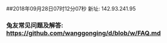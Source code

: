 ##2018年09月28日07时12分07秒 新址: 142.93.241.95
### 兔友常见问题及解答: https://github.com/wanggonging/d/blob/w/FAQ.md
